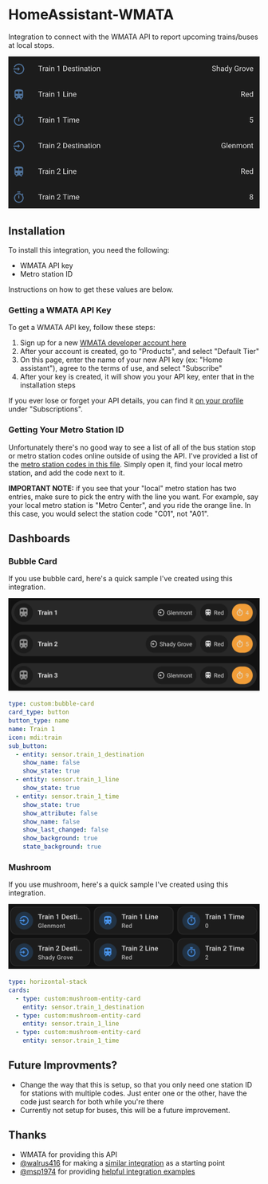 # HomeAssistant-WMATA

Integration to connect with the WMATA API to report upcoming trains/buses at local stops. 

![sample photo of sensors, using Metro Center as the station](docs/images/Sensor%20Samples.png)

## Installation

To install this integration, you need the following:

- WMATA API key
- Metro station ID

Instructions on how to get these values are below. 

### Getting a WMATA API Key

To get a WMATA API key, follow these steps:

1. Sign up for a new [WMATA developer account here](https://developer.wmata.com/)
2. After your account is created, go to "Products", and select "Default Tier"
3. On this page, enter the name of your new API key (ex: "Home assistant"), agree to the terms of use, and select "Subscribe"
4. After your key is created, it will show you your API key, enter that in the installation steps

If you ever lose or forget your API details, you can find it [on your profile](https://developer.wmata.com/profile) under "Subscriptions". 

### Getting Your Metro Station ID

Unfortunately there's no good way to see a list of all of the bus station stop or metro station codes online outside of using the API. I've provided a list of the [metro station codes in this file](https://github.com/benlikethecolor/HomeAssistant-WMATA/blob/main/METRO_STATION_CODES.md). Simply open it, find your local metro station, and add the code next to it. 

**IMPORTANT NOTE:** if you see that your "local" metro station has two entries, make sure to pick the entry with the line you want. For example, say your local metro station is "Metro Center", and you ride the orange line. In this case, you would select the station code "C01", not "A01". 

## Dashboards

### Bubble Card

If you use bubble card, here's a quick sample I've created using this integration. 

![sample photo of bubble card](docs/images/Bubble%20Card.png)

```yaml
type: custom:bubble-card
card_type: button
button_type: name
name: Train 1
icon: mdi:train
sub_button:
  - entity: sensor.train_1_destination
    show_name: false
    show_state: true
  - entity: sensor.train_1_line
    show_state: true
  - entity: sensor.train_1_time
    show_state: true
    show_attribute: false
    show_name: false
    show_last_changed: false
    show_background: true
    state_background: true
```

### Mushroom

If you use mushroom, here's a quick sample I've created using this integration. 

![sample photo of mushroom](docs/images/Mushroom.png)

```yaml
type: horizontal-stack
cards:
  - type: custom:mushroom-entity-card
    entity: sensor.train_1_destination
  - type: custom:mushroom-entity-card
    entity: sensor.train_1_line
  - type: custom:mushroom-entity-card
    entity: sensor.train_1_time
```

## Future Improvments?

- Change the way that this is setup, so that you only need one station ID for stations with multiple codes. Just enter one or the other, have the code just search for both while you're there
- Currently not setup for buses, this will be a future improvement. 

## Thanks

- WMATA for providing this API
- [@walrus416](https://github.com/walrus416) for making a [similar integration](https://github.com/walrus416/ha-wmata/tree/master) as a starting point
- [@msp1974](https://github.com/msp1974) for providing [helpful integration examples](https://github.com/msp1974/HAIntegrationExamples)
